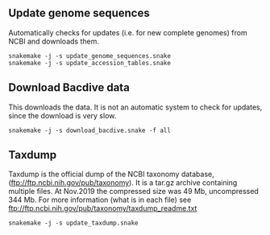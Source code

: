 ## Update genome sequences

Automatically checks for updates (i.e. for new complete genomes)
from NCBI and downloads them.

```
snakemake -j -s update_genome_sequences.snake
snakemake -j -s update_accession_tables.snake
```

## Download Bacdive data

This downloads the data. It is not an automatic system to check for
updates, since the download is very slow.

```
snakemake -j -s download_bacdive.snake -f all
```

## Taxdump

Taxdump is the official dump of the NCBI taxonomy database,
(ftp://ftp.ncbi.nih.gov/pub/taxonomy). It is a tar.gz archive containing
multiple files. At Nov.2019 the compressed size was 49 Mb, uncompressed 344 Mb.
For more information (what is in each file) see
ftp://ftp.ncbi.nih.gov/pub/taxonomy/taxdump_readme.txt

```
snakemake -j -s update_taxdump.snake
```
